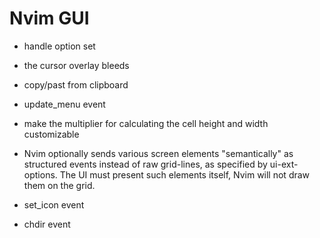 # Nvim GUI

- handle option set

- the cursor overlay bleeds

- copy/past from clipboard

- update_menu event

- make the multiplier for calculating the cell height and width customizable

- Nvim optionally sends various screen elements "semantically" as structured events instead of raw grid-lines,
   as specified by ui-ext-options. The UI must present such elements itself,
    Nvim will not draw them on the grid.

- set_icon event

- chdir event

